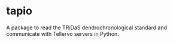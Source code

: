 # tapio
A package to read the TRiDaS dendrochronological standard and communicate with Tellervo servers in Python.
